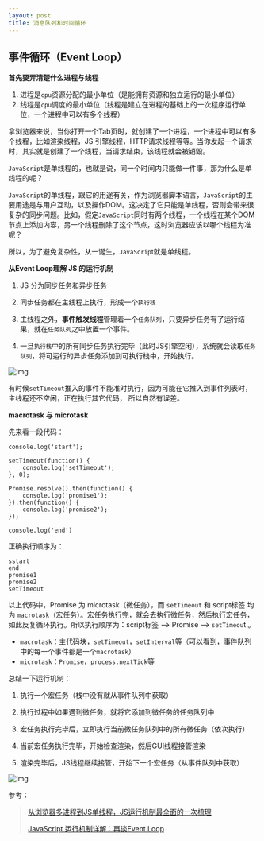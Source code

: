 ```yaml
---
layout: post
title: 消息队列和时间循环
---
```






## 事件循环（Event Loop）

**首先要弄清楚什么进程与线程**

1. 进程是`cpu`资源分配的最小单位（是能拥有资源和独立运行的最小单位）
2. 线程是`cpu`调度的最小单位（线程是建立在进程的基础上的一次程序运行单位，一个进程中可以有多个线程）

拿浏览器来说，当你打开一个Tab页时，就创建了一个进程，一个进程中可以有多个线程，比如渲染线程，JS 引擎线程，HTTP请求线程等等。当你发起一个请求时，其实就是创建了一个线程，当请求结束，该线程就会被销毁。

`JavaScript`是单线程的，也就是说，同一个时间内只能做一件事，那为什么是单线程的呢？

`JavaScript`的单线程，跟它的用途有关，作为浏览器脚本语言，`JavaScript`的主要用途是与用户互动，以及操作DOM。这决定了它只能是单线程，否则会带来很复杂的同步问题。比如，假定`JavaScript`同时有两个线程，一个线程在某个DOM节点上添加内容，另一个线程删除了这个节点，这时浏览器应该以哪个线程为准呢？

所以，为了避免复杂性，从一诞生，`JavaScrip`t就是单线程。

**从Event Loop理解 JS 的运行机制**

1. JS 分为同步任务和异步任务

2. 同步任务都在主线程上执行，形成一个`执行栈`

3. 主线程之外，**事件触发线程**管理着一个`任务队列`，只要异步任务有了运行结果，就在`任务队列`之中放置一个事件。

4. 一旦`执行栈`中的所有同步任务执行完毕（此时JS引擎空闲），系统就会读取`任务队列`，将可运行的异步任务添加到可执行栈中，开始执行。

![img](https://user-gold-cdn.xitu.io/2018/1/21/1611938ba2b4b9f4?imageView2/0/w/1280/h/960/ignore-error/1)

有时候`setTimeout`推入的事件不能准时执行，因为可能在它推入到事件列表时，主线程还不空闲，正在执行其它代码， 所以自然有误差。

**macrotask 与 microtask**

先来看一段代码：

````
console.log('start');

setTimeout(function() {
    console.log('setTimeout');
}, 0);

Promise.resolve().then(function() {
    console.log('promise1');
}).then(function() {
    console.log('promise2');
});

console.log('end')
````

正确执行顺序为：

````
sstart
end
promise1
promise2
setTimeout
````

以上代码中，Promise 为 microtask（微任务），而 `setTimeout` 和 script标签 均为 `macrotask`（宏任务）。宏任务执行完，就会去执行微任务，然后执行宏任务，如此反复循环执行。所以执行顺序为：script标签 --> Promise --> `setTimeou`t 。

- `macrotask`：主代码块，`setTimeout`，`setInterval`等（可以看到，事件队列中的每一个事件都是一个`macrotask`）
- `microtask`：`Promise`，`process.nextTick`等

总结一下运行机制：

1. 执行一个宏任务（栈中没有就从事件队列中获取）

2. 执行过程中如果遇到微任务，就将它添加到微任务的任务队列中

3. 宏任务执行完毕后，立即执行当前微任务队列中的所有微任务（依次执行）

4. 当前宏任务执行完毕，开始检查渲染，然后GUI线程接管渲染

5. 渲染完毕后，JS线程继续接管，开始下一个宏任务（从事件队列中获取）

![img](https://user-gold-cdn.xitu.io/2018/1/21/1611938b96e93485?imageView2/0/w/1280/h/960/ignore-error/1)

参考：

>[从浏览器多进程到JS单线程，JS运行机制最全面的一次梳理](https://juejin.im/post/6844903553795014663#heading-17)
>
>[JavaScript 运行机制详解：再谈Event Loop](http://www.ruanyifeng.com/blog/2014/10/event-loop.html)